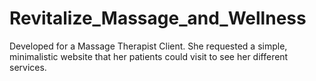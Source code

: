 ﻿# Revitalize_Massage_and_Wellness

 Developed for a Massage Therapist Client.  She requested a simple, minimalistic website that her patients could visit to see her different services.

 
